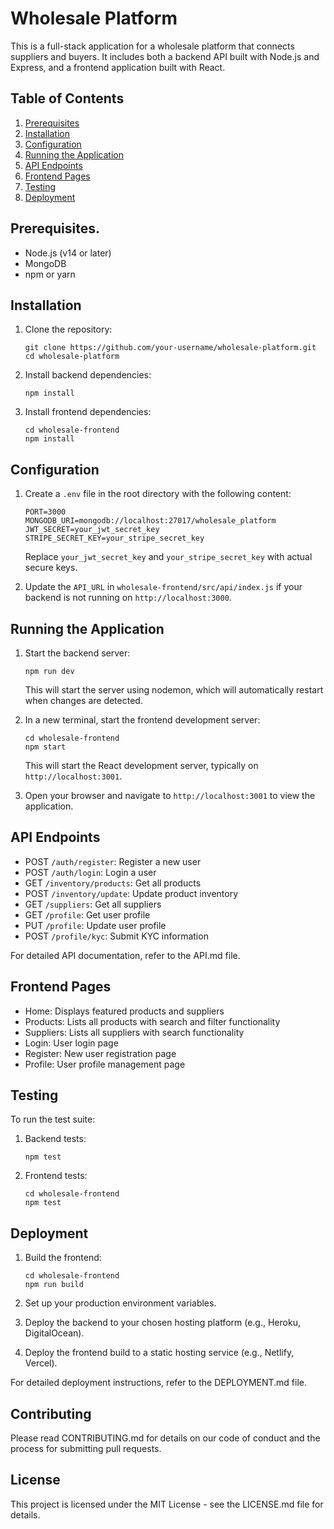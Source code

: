 # Wholesale Platform

This is a full-stack application for a wholesale platform that connects suppliers and buyers. It includes both a backend API built with Node.js and Express, and a frontend application built with React.

## Table of Contents

1. [Prerequisites](#prerequisites)
2. [Installation](#installation)
3. [Configuration](#configuration)
4. [Running the Application](#running-the-application)
5. [API Endpoints](#api-endpoints)
6. [Frontend Pages](#frontend-pages)
7. [Testing](#testing)
8. [Deployment](#deployment)

## Prerequisites.

- Node.js (v14 or later)
- MongoDB
- npm or yarn

## Installation

1. Clone the repository:
   ```
   git clone https://github.com/your-username/wholesale-platform.git
   cd wholesale-platform
   ```

2. Install backend dependencies:
   ```
   npm install
   ```

3. Install frontend dependencies:
   ```
   cd wholesale-frontend
   npm install
   ```

## Configuration

1. Create a `.env` file in the root directory with the following content:
   ```
   PORT=3000
   MONGODB_URI=mongodb://localhost:27017/wholesale_platform
   JWT_SECRET=your_jwt_secret_key
   STRIPE_SECRET_KEY=your_stripe_secret_key
   ```
   Replace `your_jwt_secret_key` and `your_stripe_secret_key` with actual secure keys.

2. Update the `API_URL` in `wholesale-frontend/src/api/index.js` if your backend is not running on `http://localhost:3000`.

## Running the Application

1. Start the backend server:
   ```
   npm run dev
   ```
   This will start the server using nodemon, which will automatically restart when changes are detected.

2. In a new terminal, start the frontend development server:
   ```
   cd wholesale-frontend
   npm start
   ```
   This will start the React development server, typically on `http://localhost:3001`.

3. Open your browser and navigate to `http://localhost:3001` to view the application.

## API Endpoints

- POST `/auth/register`: Register a new user
- POST `/auth/login`: Login a user
- GET `/inventory/products`: Get all products
- POST `/inventory/update`: Update product inventory
- GET `/suppliers`: Get all suppliers
- GET `/profile`: Get user profile
- PUT `/profile`: Update user profile
- POST `/profile/kyc`: Submit KYC information

For detailed API documentation, refer to the API.md file.

## Frontend Pages

- Home: Displays featured products and suppliers
- Products: Lists all products with search and filter functionality
- Suppliers: Lists all suppliers with search functionality
- Login: User login page
- Register: New user registration page
- Profile: User profile management page

## Testing

To run the test suite:

1. Backend tests:
   ```
   npm test
   ```

2. Frontend tests:
   ```
   cd wholesale-frontend
   npm test
   ```

## Deployment

1. Build the frontend:
   ```
   cd wholesale-frontend
   npm run build
   ```

2. Set up your production environment variables.

3. Deploy the backend to your chosen hosting platform (e.g., Heroku, DigitalOcean).

4. Deploy the frontend build to a static hosting service (e.g., Netlify, Vercel).

For detailed deployment instructions, refer to the DEPLOYMENT.md file.

## Contributing

Please read CONTRIBUTING.md for details on our code of conduct and the process for submitting pull requests.

## License

This project is licensed under the MIT License - see the LICENSE.md file for details.
